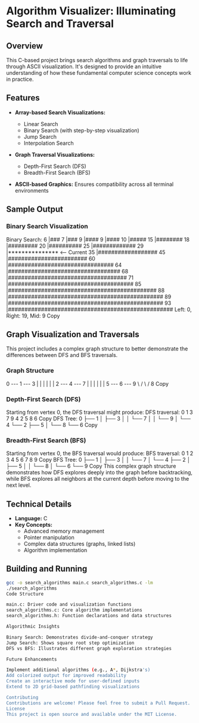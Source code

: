 # Algorithm Visualizer: Illuminating Search and Traversal

## Overview

This C-based project brings search algorithms and graph traversals to life through ASCII visualization. It's designed to provide an intuitive understanding of how these fundamental computer science concepts work in practice.

## Features

- **Array-based Search Visualizations:**
  - Linear Search
  - Binary Search (with step-by-step visualization)
  - Jump Search
  - Interpolation Search

- **Graph Traversal Visualizations:**
  - Depth-First Search (DFS)
  - Breadth-First Search (BFS)

- **ASCII-based Graphics:** Ensures compatibility across all terminal environments

## Sample Output

### Binary Search Visualization
Binary Search:
6 |###
7 |###
9 |####
9 |####
10 |#####
15 |########
18 |#########
20 |##########
25 |#############
29 |*************** <-- Current
35 |##################
45 |########################
60 |################################
64 |##################################
68 |####################################
71 |######################################
85 |#############################################
88 |###############################################
89 |###############################################
93 |##################################################
Left: 0, Right: 19, Mid: 9
Copy
## Graph Visualization and Traversals

This project includes a complex graph structure to better demonstrate the differences between DFS and BFS traversals.

### Graph Structure
0 --- 1 --- 3
|     |     |
|     |     |
2 --- 4 --- 7
|     |     |
|     |     |
5 --- 6 --- 9
\   /
\ /
8
Copy
### Depth-First Search (DFS)

Starting from vertex 0, the DFS traversal might produce:
DFS traversal: 0 1 3 7 9 4 2 5 8 6
Copy
DFS Tree:
0
├── 1
│   ├── 3
│   │   └── 7
│   │       └── 9
│   └── 4
└── 2
├── 5
│   └── 8
└── 6
Copy
### Breadth-First Search (BFS)

Starting from vertex 0, the BFS traversal would produce:
BFS traversal: 0 1 2 3 4 5 6 7 8 9
Copy
BFS Tree:
0
├── 1
│   ├── 3
│   │   └── 7
│   └── 4
├── 2
│   ├── 5
│   │   └── 8
│   └── 6
└── 9
Copy
This complex graph structure demonstrates how DFS explores deeply into the graph before backtracking, while BFS explores all neighbors at the current depth before moving to the next level.

## Technical Details

- **Language:** C
- **Key Concepts:**
  - Advanced memory management
  - Pointer manipulation
  - Complex data structures (graphs, linked lists)
  - Algorithm implementation

## Building and Running

```bash
gcc -o search_algorithms main.c search_algorithms.c -lm
./search_algorithms
Code Structure

main.c: Driver code and visualization functions
search_algorithms.c: Core algorithm implementations
search_algorithms.h: Function declarations and data structures

Algorithmic Insights

Binary Search: Demonstrates divide-and-conquer strategy
Jump Search: Shows square root step optimization
DFS vs BFS: Illustrates different graph exploration strategies

Future Enhancements

Implement additional algorithms (e.g., A*, Dijkstra's)
Add colorized output for improved readability
Create an interactive mode for user-defined inputs
Extend to 2D grid-based pathfinding visualizations

Contributing
Contributions are welcome! Please feel free to submit a Pull Request.
License
This project is open source and available under the MIT License.